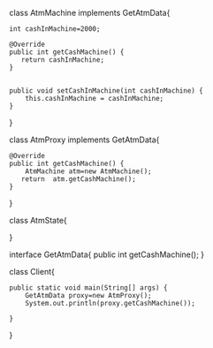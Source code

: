 class AtmMachine implements GetAtmData{
 
    int cashInMachine=2000;

    @Override
    public int getCashMachine() {
       return cashInMachine;
    }


    public void setCashInMachine(int cashInMachine) {
        this.cashInMachine = cashInMachine;
    }
    
    
    
}

class AtmProxy implements GetAtmData{

    @Override
    public int getCashMachine() {
        AtmMachine atm=new AtmMachine();
       return  atm.getCashMachine();
    }
    
}

class AtmState{
    
}

interface GetAtmData{
    public int getCashMachine();
}

class Client{

    public static void main(String[] args) {
        GetAtmData proxy=new AtmProxy();
        System.out.println(proxy.getCashMachine());
        
    }
}